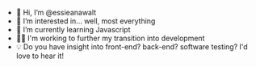 - 👋 Hi, I’m @essieanawalt
- 👀 I’m interested in... well, most everything
- 🌱 I’m currently learning Javascript 
- 🤞🏻 I'm working to further my transition into development
- 💡 Do you have insight into front-end? back-end? software testing? I'd love to hear it!

<!---
essieanawalt/essieanawalt is a ✨ special ✨ repository because its `README.md` (this file) appears on your GitHub profile.
You can click the Preview link to take a look at your changes.
--->
